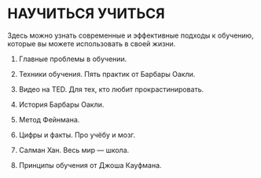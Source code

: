 ﻿# НАУЧИТЬСЯ УЧИТЬСЯ

  

Здесь можно узнать современные и эффективные подходы к обучению, которые вы можете использовать в своей жизни.

  
  

1. Главные проблемы в обучении.

2. Техники обучения. Пять практик от Барбары Оакли.

3. Видео нa TED. Для тех, кто любит прокрастинировать.

4. История Барбары Оакли.

5. Метод Фейнмана.

6. Цифры и факты. Про учёбу и мозг.

7. Салман Хан. Весь мир — школа.

8. Принципы обучения от Джоша Кауфмана.
